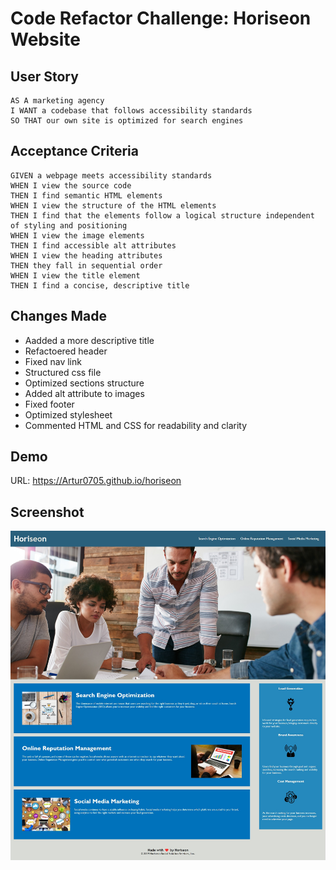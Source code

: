 # Code Refactor Challenge: Horiseon Website

## User Story
```
AS A marketing agency
I WANT a codebase that follows accessibility standards
SO THAT our own site is optimized for search engines
```

## Acceptance Criteria
```
GIVEN a webpage meets accessibility standards
WHEN I view the source code
THEN I find semantic HTML elements
WHEN I view the structure of the HTML elements
THEN I find that the elements follow a logical structure independent of styling and positioning
WHEN I view the image elements
THEN I find accessible alt attributes
WHEN I view the heading attributes
THEN they fall in sequential order
WHEN I view the title element
THEN I find a concise, descriptive title
```

## Changes Made
- Aadded a more descriptive title
- Refactoered header
- Fixed nav link
- Structured css file
- Optimized sections structure
- Added alt attribute to images
- Fixed footer
- Optimized stylesheet
- Commented HTML and CSS for readability and clarity

## Demo
URL: https://Artur0705.github.io/horiseon

## Screenshot
![image](./screenshots/main-page.jpeg)